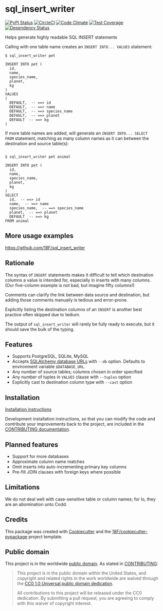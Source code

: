 # sql_insert_writer

[![PyPI Status](https://img.shields.io/pypi/v/sql_insert_writer.svg)](https://pypi.python.org/pypi/sql_insert_writer)
[![CircleCI](https://circleci.com/gh/18F/sql_insert_writer.svg?style=svg)](https://circleci.com/gh/davehenton/sql_insert_writer)
[![Code Climate](https://codeclimate.com/github/davehenton/sql_insert_writer/badges/gpa.svg)](https://codeclimate.com/github/davehenton/sql_insert_writer)
[![Test Coverage](https://codeclimate.com/github/18F/sql_insert_writer/badges/coverage.svg)](https://codeclimate.com/github/18F/sql_insert_writer/coverage)
[![Dependency Status](https://gemnasium.com/badges/github.com/18F/sql_insert_writer.svg)](https://gemnasium.com/github.com/18F/sql_insert_writer)

Helps generate highly readable SQL INSERT statements

Calling with one table name creates an `INSERT INTO... VALUES` statement:

```
$ sql_insert_writer pet

INSERT INTO pet (
  id,
  name,
  species_name,
  planet,
  kg
)
VALUES
(
  DEFAULT,  -- ==> id
  DEFAULT,  -- ==> name
  DEFAULT,  -- ==> species_name
  DEFAULT,  -- ==> planet
  DEFAULT  -- ==> kg
)
```

If more table names are added, will generate an `INSERT INTO... SELECT FROM`
statement, matching as many column names as it can between the destination
and source table(s):

```

$ sql_insert_writer pet animal

INSERT INTO pet (
  id,
  name,
  species_name,
  planet,
  kg
)
SELECT
  id,  -- ==> id
  name,  -- ==> name
  species_name,  -- ==> species_name
  planet,  -- ==> planet
  DEFAULT  -- ==> kg
FROM animal
```

## More usage examples

https://github.com/18F/sql_insert_writer

## Rationale

The syntax of `INSERT` statements makes it difficult to tell which destination columns a value is intended for,
especially in inserts with many columns.  (Our five-column example is not bad, but imagine fifty columns!)

Comments can clarify the link between data source and destination, but adding those comments manually is tedious and error-prone.

Explicitly listing the destination columns of an `INSERT` is another best practice often skipped due to tedium.

The output of `sql_insert_writer` will rarely be fully ready to execute, but it should save the bulk of the typing.

## Features

- Supports PostgreSQL, SQLite, MySQL
- Accepts [SQLAlchemy database URLs](http://docs.sqlalchemy.org/en/latest/core/engines.html) with `--db` option.  Defaults to environment variable `$DATABASE_URL`.
- Any number of source tables; columns chosen in order specified
- Any number of tuples in `VALUES` clause with `--tuples` option
- Explicitly cast to destination column type with `--cast` option

## Installation

[Installation instructions](docs/installation.rst)

Development installation instructions, so that
you can modify the code and contribute your
improvements back to the project, are included
in the [CONTRIBUTING documentation](CONTRIBUTING.rst).

## Planned features

- Support for more databases
- Approximate column name matches
- Omit inserts into auto-incrementing primary key columns
- Pre-fill JOIN clauses with foreign keys where possible

## Limitations

We do not deal well with case-sensitive table or column names; for lo, they are an abomination unto Codd.

## Credits

This package was created with [Cookiecutter](https://github.com/audreyr/cookiecutter)
and the [18F/cookiecutter-pypackage](https://github.com/audreyr/cookiecutter-pypackage)
project template.

## Public domain

This project is in the worldwide [public domain](LICENSE.md). As stated in [CONTRIBUTING](CONTRIBUTING.rst):

> This project is in the public domain within the United States, and copyright and related rights in the work worldwide are waived through the [CC0 1.0 Universal public domain dedication](https://creativecommons.org/publicdomain/zero/1.0/).
>
> All contributions to this project will be released under the CC0 dedication. By submitting a pull request, you are agreeing to comply with this waiver of copyright interest.
